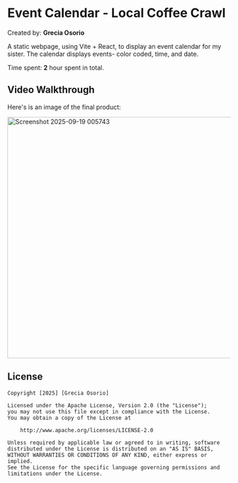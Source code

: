 # Event Calendar - Local Coffee Crawl

Created by: **Grecia Osorio**

A static webpage, using Vite + React, to display an event calendar for my sister. The calendar displays events- color coded, time, and date.

Time spent: **2** hour spent in total.

## Video Walkthrough

Here's is an image of the final product:

<img width="800" height="545" alt="Screenshot 2025-09-19 005743" src="https://github.com/user-attachments/assets/3ad248bb-9149-45ea-97f8-62c6f2f21940" />


## License

    Copyright [2025] [Grecia Osorio]

    Licensed under the Apache License, Version 2.0 (the "License");
    you may not use this file except in compliance with the License.
    You may obtain a copy of the License at

        http://www.apache.org/licenses/LICENSE-2.0

    Unless required by applicable law or agreed to in writing, software
    distributed under the License is distributed on an "AS IS" BASIS,
    WITHOUT WARRANTIES OR CONDITIONS OF ANY KIND, either express or implied.
    See the License for the specific language governing permissions and
    limitations under the License.
